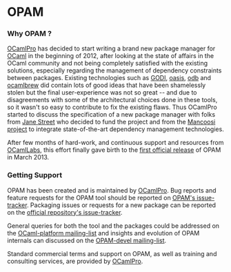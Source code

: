# OPAM

### Why OPAM ?

[OCamlPro](http://www.ocamlpro.com/) has decided to start writing a brand new package manager for [OCaml](http://www.ocaml.org) in the beginning of 2012, after looking at the state of affairs in the OCaml community and not being completely satisfied with the existing solutions, especially regarding the management of dependency constraints between packages. Existing technologies such as [GODI](http://godi.camlcity.org/), [oasis](http://oasis.forge.ocamlcore.org/), [odb](http://oasis.ocamlcore.org/dev/odb/) and [ocamlbrew](https://github.com/hcarty/ocamlbrew) did contain lots of good ideas that have been shamelessly stolen but the final user-experience was not so great -- and due to  disagreements with some of the architectural choices done in these tools, so it wasn't so easy to contribute to fix the existing flaws. Thus OCamlPro started to discuss the specification of a new package manager with folks from [Jane Street](http://www.janestreet.com/) who decided to fund the project and from the [Mancoosi project](http://www.mancoosi.org/) to integrate state-of-the-art dependency management technologies.

After few months of hard-work, and continuous support and resources from [OCamlLabs](http://www.cl.cam.ac.uk/projects/ocamllabs/), this effort finally gave birth to the [first official release](http://www.ocamlpro.com/blog/2013/03/14/opam-1.0.0.html) of OPAM in March 2013.

### Getting Support

OPAM has been created and is maintained by [OCamlPro](http://www.ocamlpro.com/). Bug reports and feature requests for the OPAM tool should be reported on [OPAM's issue-tracker](https://github.com/OCamlPro/opam/issues). Packaging issues or requests for a new package can be reported on the [official repository's issue-tracker](https://github.com/OCamlPro/opam-repository/issues).

General queries for both the tool and the packages could be addressed on the [OCaml-platform mailing-list](http://lists.ocaml.org/listinfo/platform) and insights and evolution of OPAM internals can discussed on the [OPAM-devel mailing-list](http://lists.ocaml.org/listinfo/opam-devel).

Standard commercial terms and support on OPAM, as well as training and consulting services, are provided by [OCamlPro](http://www.ocamlpro.com/).